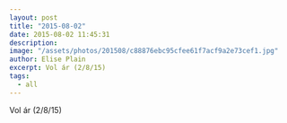 ```yaml
---
layout: post
title: "2015-08-02"
date: 2015-08-02 11:45:31
description: 
image: "/assets/photos/201508/c88876ebc95cfee61f7acf9a2e73cef1.jpg"
author: Elise Plain
excerpt: Vol ár (2/8/15)
tags: 
  - all
---
```


Vol ár (2/8/15)
<p></p>
